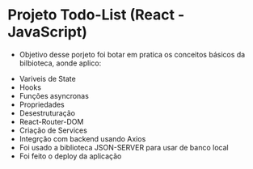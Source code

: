 # Projeto Todo-List (React - JavaScript)

- Objetivo desse porjeto foi botar em pratica os conceitos básicos da bilbioteca, aonde aplico:
* Variveis de State
* Hooks
* Funções asyncronas
* Propriedades
* Desestruturação
* React-Router-DOM
* Criação de Services
* Integrção com backend usando Axios
* Foi usado a biblioteca JSON-SERVER para usar de banco local
* Foi feito o deploy da aplicação
